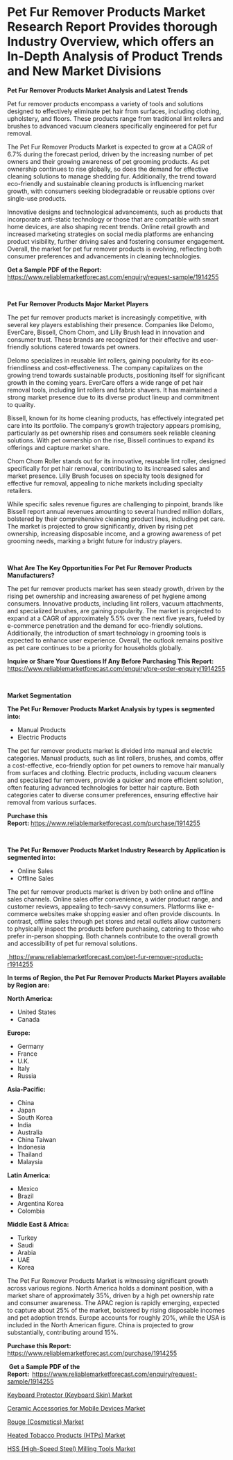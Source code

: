 <p><h1>Pet Fur Remover Products Market Research Report Provides thorough Industry Overview, which offers an In-Depth Analysis of Product Trends and New Market Divisions</h1></p><p><strong>Pet Fur Remover Products Market Analysis and Latest Trends</strong></p>
<p><p>Pet fur remover products encompass a variety of tools and solutions designed to effectively eliminate pet hair from surfaces, including clothing, upholstery, and floors. These products range from traditional lint rollers and brushes to advanced vacuum cleaners specifically engineered for pet fur removal.</p><p>The Pet Fur Remover Products Market is expected to grow at a CAGR of 6.7% during the forecast period, driven by the increasing number of pet owners and their growing awareness of pet grooming products. As pet ownership continues to rise globally, so does the demand for effective cleaning solutions to manage shedding fur. Additionally, the trend toward eco-friendly and sustainable cleaning products is influencing market growth, with consumers seeking biodegradable or reusable options over single-use products.</p><p>Innovative designs and technological advancements, such as products that incorporate anti-static technology or those that are compatible with smart home devices, are also shaping recent trends. Online retail growth and increased marketing strategies on social media platforms are enhancing product visibility, further driving sales and fostering consumer engagement. Overall, the market for pet fur remover products is evolving, reflecting both consumer preferences and advancements in cleaning technologies.</p></p>
<p><strong>Get a Sample PDF of the Report:&nbsp;</strong> <a href="https://www.reliablemarketforecast.com/enquiry/request-sample/1914255?utm_campaign=1840&utm_medium=2&utm_source=Github&utm_content=ia&utm_term=06042025&utm_id=pet-fur-remover-products">https://www.reliablemarketforecast.com/enquiry/request-sample/1914255</a></p>
<p>&nbsp;</p>
<p><strong>Pet Fur Remover Products Major Market Players</strong></p>
<p><p>The pet fur remover products market is increasingly competitive, with several key players establishing their presence. Companies like Delomo, EverCare, Bissell, Chom Chom, and Lilly Brush lead in innovation and consumer trust. These brands are recognized for their effective and user-friendly solutions catered towards pet owners.</p><p>Delomo specializes in reusable lint rollers, gaining popularity for its eco-friendliness and cost-effectiveness. The company capitalizes on the growing trend towards sustainable products, positioning itself for significant growth in the coming years. EverCare offers a wide range of pet hair removal tools, including lint rollers and fabric shavers. It has maintained a strong market presence due to its diverse product lineup and commitment to quality.</p><p>Bissell, known for its home cleaning products, has effectively integrated pet care into its portfolio. The company’s growth trajectory appears promising, particularly as pet ownership rises and consumers seek reliable cleaning solutions. With pet ownership on the rise, Bissell continues to expand its offerings and capture market share.</p><p>Chom Chom Roller stands out for its innovative, reusable lint roller, designed specifically for pet hair removal, contributing to its increased sales and market presence. Lilly Brush focuses on specialty tools designed for effective fur removal, appealing to niche markets including specialty retailers.</p><p>While specific sales revenue figures are challenging to pinpoint, brands like Bissell report annual revenues amounting to several hundred million dollars, bolstered by their comprehensive cleaning product lines, including pet care. The market is projected to grow significantly, driven by rising pet ownership, increasing disposable income, and a growing awareness of pet grooming needs, marking a bright future for industry players.</p></p>
<p>&nbsp;</p>
<p><strong>What Are The Key Opportunities For Pet Fur Remover Products Manufacturers?</strong></p>
<p><p>The pet fur remover products market has seen steady growth, driven by the rising pet ownership and increasing awareness of pet hygiene among consumers. Innovative products, including lint rollers, vacuum attachments, and specialized brushes, are gaining popularity. The market is projected to expand at a CAGR of approximately 5.5% over the next five years, fueled by e-commerce penetration and the demand for eco-friendly solutions. Additionally, the introduction of smart technology in grooming tools is expected to enhance user experience. Overall, the outlook remains positive as pet care continues to be a priority for households globally.</p></p>
<p><strong>Inquire or Share Your Questions If Any Before Purchasing This Report:</strong> <a href="https://www.reliablemarketforecast.com/enquiry/pre-order-enquiry/1914255?utm_campaign=1840&utm_medium=2&utm_source=Github&utm_content=ia&utm_term=06042025&utm_id=pet-fur-remover-products">https://www.reliablemarketforecast.com/enquiry/pre-order-enquiry/1914255</a></p>
<p>&nbsp;</p>
<p><strong>Market Segmentation</strong></p>
<p><strong>The Pet Fur Remover Products Market Analysis by types is segmented into:</strong></p>
<p><ul><li>Manual Products</li><li>Electric Products</li></ul></p>
<p><p>The pet fur remover products market is divided into manual and electric categories. Manual products, such as lint rollers, brushes, and combs, offer a cost-effective, eco-friendly option for pet owners to remove hair manually from surfaces and clothing. Electric products, including vacuum cleaners and specialized fur removers, provide a quicker and more efficient solution, often featuring advanced technologies for better hair capture. Both categories cater to diverse consumer preferences, ensuring effective hair removal from various surfaces.</p></p>
<p><strong>Purchase this Report:&nbsp;</strong><a href="https://www.reliablemarketforecast.com/purchase/1914255?utm_campaign=1840&utm_medium=2&utm_source=Github&utm_content=ia&utm_term=06042025&utm_id=pet-fur-remover-products">https://www.reliablemarketforecast.com/purchase/1914255</a></p>
<p>&nbsp;</p>
<p><strong>The Pet Fur Remover Products Market Industry Research by Application is segmented into:</strong></p>
<p><ul><li>Online Sales</li><li>Offline Sales</li></ul></p>
<p><p>The pet fur remover products market is driven by both online and offline sales channels. Online sales offer convenience, a wider product range, and customer reviews, appealing to tech-savvy consumers. Platforms like e-commerce websites make shopping easier and often provide discounts. In contrast, offline sales through pet stores and retail outlets allow customers to physically inspect the products before purchasing, catering to those who prefer in-person shopping. Both channels contribute to the overall growth and accessibility of pet fur removal solutions.</p></p>
<p><a href="https://www.reliablemarketforecast.com/pet-fur-remover-products-r1914255?utm_campaign=1840&utm_medium=2&utm_source=Github&utm_content=ia&utm_term=06042025&utm_id=pet-fur-remover-products">&nbsp;https://www.reliablemarketforecast.com/pet-fur-remover-products-r1914255</a></p>
<p><strong>In terms of Region, the Pet Fur Remover Products Market Players available by Region are:</strong></p>
<p>
    <p> <strong> North America: </strong>
        <ul>
            <li>United States</li>
            <li>Canada</li>
        </ul>
        </p> 
    <p> <strong> Europe: </strong>
        <ul>
            <li>Germany</li>
            <li>France</li>
            <li>U.K.</li>
            <li>Italy</li>
            <li>Russia</li>
        </ul>
        </p> 
    <p> <strong> Asia-Pacific: </strong>
        <ul>
            <li>China</li>
            <li>Japan</li>
            <li>South Korea</li>
            <li>India</li>
            <li>Australia</li>
            <li>China Taiwan</li>
            <li>Indonesia</li>
            <li>Thailand</li>
            <li>Malaysia</li>
        </ul>
        </p> 
    <p> <strong> Latin America: </strong>
        <ul>
            <li>Mexico</li>
            <li>Brazil</li>
            <li>Argentina Korea</li>
            <li>Colombia</li>
        </ul>
        </p> 
    <p> <strong> Middle East & Africa: </strong>
        <ul>
            <li>Turkey</li>
            <li>Saudi</li>
            <li>Arabia</li>
            <li>UAE</li>
            <li>Korea</li>
        </ul>
    </p>
    </p>
<p><p>The Pet Fur Remover Products Market is witnessing significant growth across various regions. North America holds a dominant position, with a market share of approximately 35%, driven by a high pet ownership rate and consumer awareness. The APAC region is rapidly emerging, expected to capture about 25% of the market, bolstered by rising disposable incomes and pet adoption trends. Europe accounts for roughly 20%, while the USA is included in the North American figure. China is projected to grow substantially, contributing around 15%.</p></p>
<p><strong>Purchase this Report: </strong><a href="https://www.reliablemarketforecast.com/purchase/1914255?utm_campaign=1840&utm_medium=2&utm_source=Github&utm_content=ia&utm_term=06042025&utm_id=pet-fur-remover-products">https://www.reliablemarketforecast.com/purchase/1914255</a></p>
<p>&nbsp;<strong>Get a Sample PDF of the Report:&nbsp;&nbsp;</strong><a href="https://www.reliablemarketforecast.com/enquiry/request-sample/1914255?utm_campaign=1840&utm_medium=2&utm_source=Github&utm_content=ia&utm_term=06042025&utm_id=pet-fur-remover-products">https://www.reliablemarketforecast.com/enquiry/request-sample/1914255</a></p>
<p><strong></strong></p>
<p><p><a href="https://github.com/yaldotiedegq/Market-Research-Report-List-1/blob/main/keyboard-protector-keyboard-skin-market.md?utm_campaign=1840&utm_medium=2&utm_source=Github&utm_content=ia&utm_term=06042025&utm_id=pet-fur-remover-products">Keyboard Protector (Keyboard Skin) Market</a></p><p><a href="https://github.com/maikefelanc3/Market-Research-Report-List-1/blob/main/ceramic-accessories-for-mobile-devices-market.md?utm_campaign=1840&utm_medium=2&utm_source=Github&utm_content=ia&utm_term=06042025&utm_id=pet-fur-remover-products">Ceramic Accessories for Mobile Devices Market</a></p><p><a href="https://github.com/fahieraudau9/Market-Research-Report-List-1/blob/main/rouge-cosmetics-market.md?utm_campaign=1840&utm_medium=2&utm_source=Github&utm_content=ia&utm_term=06042025&utm_id=pet-fur-remover-products">Rouge (Cosmetics) Market</a></p><p><a href="https://github.com/zalubakoraka/Market-Research-Report-List-1/blob/main/heated-tobacco-products-htps-market.md?utm_campaign=1840&utm_medium=2&utm_source=Github&utm_content=ia&utm_term=06042025&utm_id=pet-fur-remover-products">Heated Tobacco Products (HTPs) Market</a></p><p><a href="https://github.com/shiahbuyerin/Market-Research-Report-List-1/blob/main/hss-high-speed-steel-milling-tools-market.md?utm_campaign=1840&utm_medium=2&utm_source=Github&utm_content=ia&utm_term=06042025&utm_id=pet-fur-remover-products">HSS (High-Speed Steel) Milling Tools Market</a></p></p>